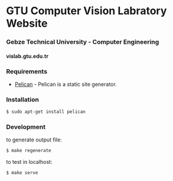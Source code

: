 # GTU Computer Vision Labratory Website
### Gebze Technical University - Computer Engineering
#### **vislab.gtu.edu.tr**

### Requirements
- [Pelican](https://blog.getpelican.com/) - Pelican is a static site generator.
### Installation
```sh
$ sudo apt-get install pelican
```
### Development

to generate output file:
```sh
$ make regenerate
```
to test in localhost:
```sh
$ make serve 
```

